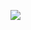 ![](https://capsule-render.vercel.app/api?text=CYPRESS&fontColor=d6ace6&animation=fadeIn&type=Cylinder&color=6714a6&height=130&section=heade)
